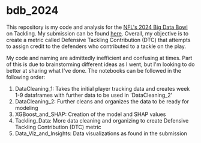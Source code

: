 # bdb_2024

This repository is my code and analysis for the [NFL's 2024 Big Data Bowl](https://www.kaggle.com/competitions/nfl-big-data-bowl-2024/overview) on Tackling. My submission can be found [here](https://www.kaggle.com/code/ricdur/defensive-tackling-contribution-dtc/). Overall, my objective is to create a metric called Defensive Tackling Contribution (DTC) that attempts to assign credit to the defenders who contributed to a tackle on the play.

My code and naming are admittedly inefficient and confusing at times. Part of this is due to brainstorming different ideas as I went, but I'm looking to do better at sharing what I've done. The notebooks can be followed in the following order:

  1) DataCleaning_1: Takes the initial player tracking data and creates week 1-9 dataframes with further data to be used in 'DataCleaning_2'
  2) DataCleaning_2: Further cleans and organizes the data to be ready for modeling
  3) XGBoost_and_SHAP: Creation of the model and SHAP values
  4) Tackling_Data: More data cleaning and organizing to create Defensive Tackling Contribution (DTC) metric
  5) Data_Viz_and_Insights: Data visualizations as found in the submission
